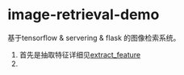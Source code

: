 # image-retrieval-demo
基于tensorflow &amp; servering &amp; flask 的图像检索系统。

1. 首先是抽取特征详细见[extract_feature](https://github.com/icodingc/image-retrieval-demo/tree/master/extract_feature)
2. 
